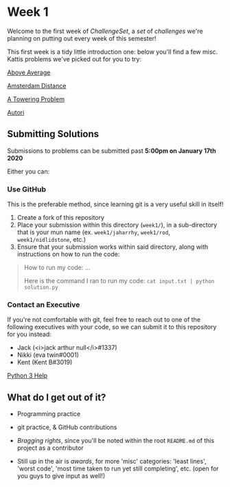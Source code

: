 # Week 1

Welcome to the first week of _ChallengeSet_, a _set_ of _challenges_ we're planning on putting out every week of this semester!

This first week is a tidy little introduction one: below you'll find a few misc. Kattis problems we've picked out for you to try:

[Above Average](https://open.kattis.com/problems/aboveaverage)

[Amsterdam Distance](https://open.kattis.com/problems/amsterdamdistance)

[A Towering Problem](https://open.kattis.com/problems/towering)

[Autori](https://open.kattis.com/problems/autori)

## Submitting Solutions

Submissions to problems can be submitted past **5:00pm on January 17th 2020**

Either you can:

### Use GitHub

This is the preferable method, since learning git is a very useful skill in itself!

1. Create a fork of this repository
2. Place your submission within this directory (`week1/`), in a sub-directory that is your mun name (ex. `week1/jaharrhy`, `week1/rod`, `week1/nidlidstone`, etc.)
3. Ensure that your submission works within said directory, along with instructions on how to run the code:

> How to run my code: ...
> 
> Here is the command I ran to run my code: `cat input.txt | python solution.py`

### Contact an Executive

If you're not comfortable with git, feel free to reach out to one of the following executives with your code, so we can submit it to this repository for you instead:

- Jack (\<i\>jack arthur null\</i\>#1337)
- Nikki (eva twin#0001)
- Kent (Kent B#3019)

[Python 3 Help](https://open.kattis.com/help/python3)

## What do I get out of it?

- Programming practice
- git practice, & GitHub contributions
- _Bragging rights_, since you'll be noted within the root `README.md` of this project as a contributor


- Still up in the air is _awards_, for more 'misc' categories: 'least lines', 'worst code', 'most time taken to run yet still completing', etc. (open for you guys to give input as well!)

